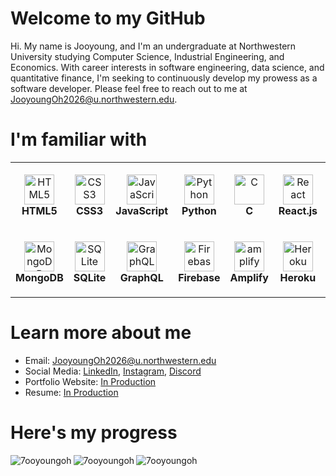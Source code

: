 # Welcome to my GitHub

Hi. My name is Jooyoung, and I'm an undergraduate at Northwestern University studying Computer Science, Industrial Engineering, and Economics. With career interests in software engineering, data science, and quantitative finance, I'm
seeking to continuously develop my prowess as a software developer. Please feel free to reach out
to me at [JooyoungOh2026@u.northwestern.edu](JooyoungOh2026@u.northwestern.edu).

# I'm familiar with

<table>
    <tr>
        <td align="center" height="108" width="108">
                <img
                        src="https://cdn.jsdelivr.net/gh/devicons/devicon/icons/html5/html5-plain.svg"
                        width="48"
                        height="48"
                        alt="HTML5"
                />
                <br/><strong>HTML5</strong>
        </td>
        <td align="center" height="108" width="108">
                <img
                        src="https://cdn.jsdelivr.net/gh/devicons/devicon/icons/css3/css3-plain.svg"
                        width="48"
                        height="48"
                        alt="CSS3"
                />
                <br/><strong>CSS3</strong>
        </td>
        <td align="center" height="108" width="108">
                <img
                        src="https://cdn.jsdelivr.net/gh/devicons/devicon/icons/javascript/javascript-plain.svg"
                        width="48"
                        height="48"
                        alt="JavaScript"
                />
                <br/><strong>JavaScript</strong>
        </td>
        <td align="center" height="108" width="108">
                <img
                        src="https://cdn.jsdelivr.net/gh/devicons/devicon/icons/python/python-original.svg"
                        width="48"
                        height="48"
                        alt="Python"
                />
                <br/><strong>Python</strong>
        </td>
        <td align="center" height="108" width="108">
                <img
                        src="https://cdn.jsdelivr.net/gh/devicons/devicon/icons/c/c-original.svg"
                        width="48"
                        height="48"
                        alt="C"
                />
                <br/><strong>C</strong>
        </td>
        <td align="center" height="108" width="108">
                <img
                        src="https://cdn.jsdelivr.net/gh/devicons/devicon/icons/react/react-original.svg"
                        width="48"
                        height="48"
                        alt="React"
                />
                <br/><strong>React.js</strong>
        </td>
        <td align="center" height="108" width="108">
                <img
                        src="https://cdn.jsdelivr.net/gh/devicons/devicon/icons/nodejs/nodejs-original.svg"
                        width="48"
                        height="48"
                        alt="Node.js"
                />
                <br/><strong>Node.js</strong>
        </td>
        <td align="center" height="108" width="108">
                <img
                        src="https://cdn.worldvectorlogo.com/logos/django.svg"
                        width="48"
                        height="48"
                        alt="Django"
                />
                <br/><strong>Django</strong>
        </td>
        <td align="center" height="108" width="108">
                <img
                        src="https://racket-lang.org/img/racket-logo.svg"
                        width="48"
                        height="48"
                        alt="Racket"
                />
                <br/><strong>Racket</strong>
        </td>
    <tr>
        <td align="center" height="108" width="108">
                <img
                        src="https://miro.medium.com/max/300/1*_HZPBJ2WejyvkBDJo1CUwg.png"
                        width="48"
                        height="48"
                        alt="MongoDB"
                />
                <br/><strong>MongoDB</strong>
        </td>
        <td align="center" height="108" width="108">
                <img
                        src="https://upload.wikimedia.org/wikipedia/commons/thumb/9/97/Sqlite-square-icon.svg/2048px-Sqlite-square-icon.svg.png"
                        width="48"
                        height="48"
                        alt="SQLite"
                />
                <br/><strong>SQLite</strong>
        </td>
        <td align="center" height="108" width="108">
                <img
                        src="https://www.vectorlogo.zone/logos/graphql/graphql-icon.svg"
                        width="48"
                        height="48"
                        alt="GraphQL"
                />
                <br/><strong>GraphQL</strong>
        </td>
        <td align="center" height="108" width="108">
                <img
                        src="https://cdn.jsdelivr.net/gh/devicons/devicon/icons/firebase/firebase-plain.svg"
                        width="48"
                        height="48"
                        alt="Firebase"
                />
                <br/><strong>Firebase</strong>
        </td>
        <td align="center" height="108" width="108">
                <img
                        src="https://docs.amplify.aws/assets/logo-dark.svg" alt="amplify"
                        width="48"
                        height="48"
                        alt="Amplify"
                />
                <br/><strong>Amplify</strong>
        </td>
        <td align="center" height="108" width="108">
                <img
                        src="https://www.vectorlogo.zone/logos/heroku/heroku-icon.svg"
                        width="48"
                        height="48"
                        alt="Heroku"
                />
                <br/><strong>Heroku</strong>
        </td>
        <td align="center" height="108" width="108">
                <img
                        src="https://cdn.jsdelivr.net/gh/devicons/devicon/icons/git/git-original.svg"
                        width="48"
                        height="48"
                        alt="Git"
                />
                <br/><strong>Git</strong>
        </td>
        <td align="center" height="108" width="108">
                <img
                        src="https://cdn.jsdelivr.net/gh/devicons/devicon/icons/npm/npm-original-wordmark.svg"
                        width="48"
                        height="48"
                        alt="npm"
                />
                <br/><strong>npm</strong>
        </td>
        <td align="center" height="108" width="108">
                <img
                        src="https://cdn.jsdelivr.net/gh/devicons/devicon/icons/matlab/matlab-original.svg"
                        width="48"
                        height="48"
                        alt="MATLAB"
                />
                <br/><strong>MATLAB</strong>
        </td>
    </tr>
</table>

# Learn more about me
- Email: [JooyoungOh2026@u.northwestern.edu](JooyoungOh2026@u.northwestern.edu)
- Social Media: [LinkedIn](www.linkedin.com/in/7ooyoungoh), [Instagram](https://www.instagram.com/7oo.oh/), [Discord](http://discordapp.com/users/Jooyoung#7707)
- Portfolio Website: [ In Production ]()
- Resume: [ In Production ]()

# Here's my progress
<table align="center">
    <img
            align="left"
            src="https://github-readme-stats.vercel.app/api/top-langs?username=7ooyoungoh&show_icons=true&locale=en&theme=react&hide_border=True"
            alt="7ooyoungoh"
    />
    <img
            align="left"
            src="https://github-readme-stats.vercel.app/api?username=7ooyoungoh&theme=react&hide_border=true)"
            alt="7ooyoungoh"
    />
    <img
            align="left"
            src="https://github-readme-streak-stats.herokuapp.com/?user=7ooyoungoh&layout=compact&theme=react&hide_border=true"
            alt="7ooyoungoh"
    />
</table>
